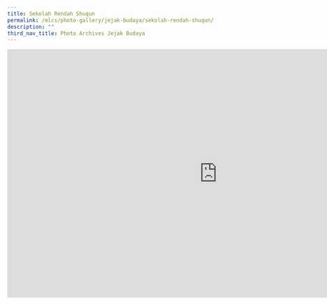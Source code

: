 ```yaml
---
title: Sekolah Rendah Shuqun
permalink: /mlcs/photo-gallery/jejak-budaya/sekolah-rendah-shuqun/
description: ""
third_nav_title: Photo Archives Jejak Budaya
---
```

<iframe allowfullscreen="true" height="569" width="960" frameborder="0" src="https://docs.google.com/presentation/d/e/2PACX-1vQFY1VXPo8yqTVMCq2VdBxl2zMYG1zj3hItQ8QzmWUm2RlZ9p_BuCswtp26nY01LRJNz5uZVVqObc72/embed?start=true&amp;loop=true&amp;delayms=10000"></iframe>